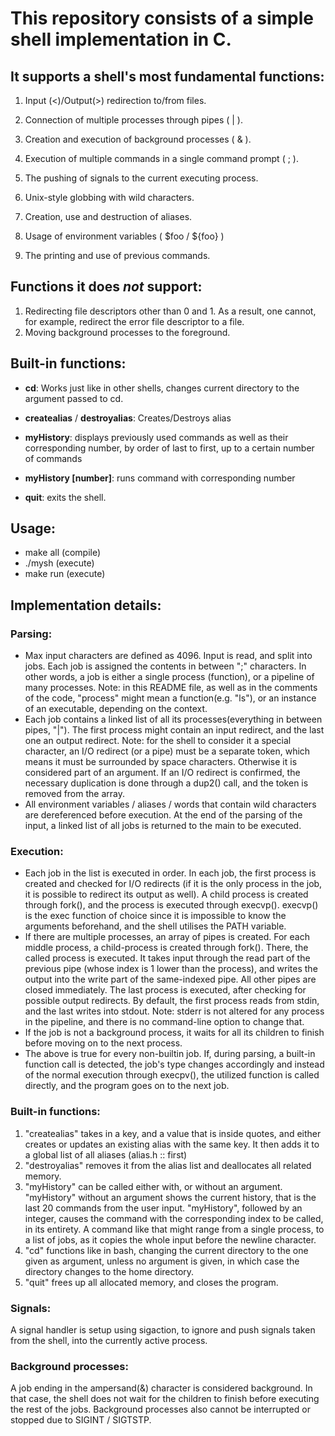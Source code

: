 # This repository consists of a simple shell implementation in C.

		
## It supports a shell's most fundamental functions:

1. Input (<)/Output(>) redirection to/from files.
 
2. Connection of multiple processes through pipes ( | ).
 
3. Creation and execution of background processes ( & ).
 
4. Execution of multiple commands in a single command prompt ( ; ).
 
5. The pushing of signals to the current executing process.
 
6. Unix-style globbing with wild characters.
 
7. Creation, use and destruction of aliases.

8. Usage of environment variables ( $foo / ${foo} )

9. The printing and use of previous commands.

## Functions it does *not* support:
1. Redirecting file descriptors other than 0 and 1. As a result, one cannot, for example, redirect the error file descriptor to a file.
2. Moving background processes to the foreground.

## Built-in functions:
- **cd**: 
	Works just like in other shells, changes current directory to the argument passed to cd.

- **createalias** / **destroyalias**: 
	Creates/Destroys alias

- **myHistory**: 
	displays previously used commands as well as their corresponding number, by order of last to first, up to a certain number of commands

- **myHistory [number]**: 
	runs command with corresponding number

- **quit**: 
	exits the shell.

## Usage:  	
- make all (compile)
- ./mysh (execute)
- make run (execute)	

## Implementation details:
### Parsing:
- Max input characters are defined as 4096. Input is read, and split into jobs. Each job is assigned the contents in between ";" characters. In other words, a job is either a single process (function), or a pipeline of many processes. Note: in this README file, as well as in the comments of the code, "process" might mean a function(e.g. "ls"), or an instance of an executable, depending on the context.
- Each job contains a linked list of all its processes(everything in between pipes, "|"). The first process might contain an input redirect, and the last one an output redirect. Note: for the shell to consider it a special character, an I/O redirect (or a pipe) must be a separate token, which means it must be surrounded by space characters. Otherwise it is considered part of an argument. If an I/O redirect is confirmed, the necessary duplication is done through a dup2() call, and the token is removed from the array.
- All environment variables / aliases / words that contain wild characters are dereferenced before execution. At the end of the parsing of the input, a linked list of all jobs is returned to the main to be executed.

### Execution:
- Each job in the list is executed in order. In each job, the first process is created and checked for I/O redirects (if it is the only process in the job, it is possible to redirect its output as well). A child process is created through fork(), and the process is executed through execvp(). execvp() is the exec function of choice since it is impossible to know the arguments beforehand, and the shell utilises the PATH variable.
- If there are multiple processes, an array of pipes is created. For each middle process, a child-process is created through fork(). There, the called process is executed. It takes input through the read part of the previous pipe (whose index is 1 lower than the process), and writes the output into the write part of the same-indexed pipe. All other pipes are closed immediately. The last process is executed, after checking for possible output redirects. By default, the first process reads from stdin, and the last writes into stdout. Note: stderr is not altered for any process in the pipeline, and there is no command-line option to change that.
- If the job is not a background process, it waits for all its children to finish before moving on to the next process.
- The above is true for every non-builtin job. If, during parsing, a built-in function call is detected, the job's type changes accordingly and instead of the normal execution through execpv(), the utilized function is called directly, and the program goes on to the next job.

### Built-in functions:
1. "createalias" takes in a key, and a value that is inside quotes, and either creates or updates an existing alias with the same key. It then adds it to a global list of all aliases (alias.h :: first)
2. "destroyalias" removes it from the alias list and deallocates all related memory.
3. "myHistory" can be called either with, or without an argument. "myHistory" without an argument shows the current history, that is the last 20 commands from the user input. "myHistory", followed by an integer, causes the command with the corresponding index to be called, in its entirety. A command like that might range from a single process, to a list of jobs, as it copies the whole input before the newline character.
4. "cd" functions like in bash, changing the current directory to the one given as argument, unless no argument is given, in which case the directory changes to the home directory.
5. "quit" frees up all allocated memory, and closes the program.

### Signals:
A signal handler is setup using sigaction, to ignore and push signals taken from the shell, into the currently active process.

### Background processes:
A job ending in the ampersand(&) character is considered background. In that case, the shell does not wait for the children to finish before executing the rest of the jobs. Background processes also cannot be interrupted or stopped due to SIGINT / SIGTSTP.







	
	


	
